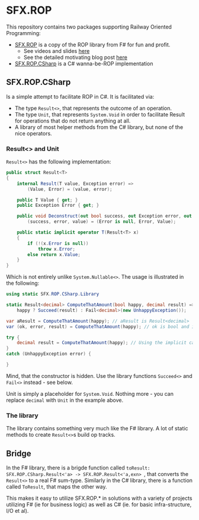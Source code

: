 # SFX.ROP

This repository contains two packages supporting Railway Oriented Programming:

* [SFX.ROP](https://www.nuget.org/packages/SFX.ROP/) is a copy  of the ROP library from F# for fun and profit.
    -  See videos and slides [here](https://fsharpforfunandprofit.com/rop/)
    - See the detailed motivating blog post [here](https://fsharpforfunandprofit.com/posts/recipe-part2/)
* [SFX.ROP.CSharp](https://www.nuget.org/packages/SFX.ROP.CSharp/) is a C# wanna-be-ROP implementation

## SFX.ROP.CSharp

Is a simple attempt to facilitate ROP in C#. It is facilitated via:

* The type ```Result<>```, that represents the outcome of an operation.
* The type ```Unit```, that represents ```System.Void``` in order to facilitate Result for operations that do not return anything at all.
* A library of most helper methods from the C# library, but none of the nice operators.

### Result<> and Unit

```Result<>``` has the following implementation:

``` csharp
public struct Result<T>
{
    internal Result(T value, Exception error) =>
        (Value, Error) = (value, error);

    public T Value { get; }
    public Exception Error { get; }

    public void Deconstruct(out bool success, out Exception error, out T value) =>
        (success, error, value) = (Error is null, Error, Value);

    public static implicit operator T(Result<T> x)
    {
        if (!(x.Error is null))
            throw x.Error;
        else return x.Value;
    }
}
```

Which is not entirely unlike ```System.Nullable<>```. The usage is illustrated in the following:

``` csharp
using static SFX.ROP.CSharp.Library

static Result<decimal> ComputeThatAmount(bool happy, decimal result) =>
    happy ? Succeed(result) : Fail<decimal>(new UnhappyException());

var aResult = ComputeThatAmount(happy); // aResult is Result<decimal>
var (ok, error, result) = ComputeThatAmount(happy); // ok is bool and if true then error is something, if false error is null and result has a value

try {
    decimal result = ComputeThatAmount(happy); // Using the implicit cast operator, that may throw an exception.
}
catch (UnhappyException error) {

}
```

Mind, that the constructor is hidden. Use the library functions ```Succeed<>``` and ```Fail<>``` instead - see below.

Unit is simply a placeholder for ```System.Void```. Nothing more - you can replace ```decimal``` with ```Unit``` in the example above.

### The library

The library contains something very much like the F# library. A lot of static methods to create ```Result<>```s build op tracks.

## Bridge

In the F# library, there is a brigde function called ```toResult: SFX.ROP.CSharp.Result<'a> -> SFX.ROP.Result<'a,exn> ```, that converts the ```Result<>``` to a real F# sum-type. Similarly in the C# library, there is a function called ```ToResult```, that maps the other way.

This makes it easy to utilize SFX.ROP.* in solutions with a variety of projects utilizing F# (ie for business logic) as well as C# (ie. for basic infra-structure, I/O et al).